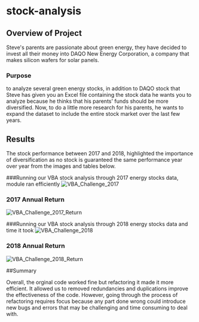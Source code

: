 # stock-analysis
## Overview of Project
Steve's parents are passionate about green energy, they have decided to invest all their money into DAQO New Energy Corporation, a company that makes silicon wafers for solar panels.  

### Purpose
to analyze several green energy stocks, in addition to DAQO stock that
Steve has given you an Excel file containing the stock data he wants you to analyze because he thinks that his parents' funds should be more diversified. Now, to do a little more research for his parents, he wants to expand the dataset to include the entire stock market over the last few years. 
## Results

The stock performance between 2017 and 2018, highlighted the importance of diversification as no stock is guaranteed the same performance year over year from the images and tables below.

###Running our VBA stock analysis through 2017 energy stocks data, module ran efficiently
![VBA_Challenge_2017](https://user-images.githubusercontent.com/111805716/189032754-9c36b546-51a4-43b6-8c2f-6c85428e03e1.png)

### 2017 Annual Return
![VBA_Challenge_2017_Return](https://user-images.githubusercontent.com/111805716/189032756-989680e1-11ae-408a-9fdf-d574467f7248.png)

###Running our VBA stock analysis through 2018 energy stocks data and time it took
![VBA_Challenge_2018](https://user-images.githubusercontent.com/111805716/189032759-082f8510-4c4d-4c01-adb1-b248168b3dd4.png)

### 2018 Annual Return
![VBA_Challenge_2018_Return](https://user-images.githubusercontent.com/111805716/189032760-24933986-ef8d-482a-9ae3-7347ef58ad0d.png)

##Summary

Overall, the orginal code worked fine but refactoring it made it more efficient.
It allowed us to removed redundancies and duplications improve the effectiveness of the code. However, going through the process of refactoring requires focus because any part done wrong could introduce new bugs and errors that may be challenging and time consuming to deal with.

